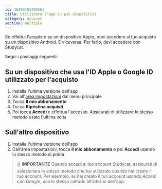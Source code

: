 ```yaml
---
id: 36399191409561
title: Utilizzare l'app su più dispositivi
category: account
section: multiple
---
```

Se effettui l'acquisto su un dispositivo Apple, puoi accedere al tuo acquisto su un dispositivo Android. E viceversa. Per farlo, devi accedere con Studycat.

Segui i passaggi seguenti:

  
## Su un dispositivo che usa l'ID Apple o Google ID utilizzato per l'acquisto
1. Installa l'ultima versione dell'app  
2. Vai all'[area Impostazioni](https://help.studycat.com/hc/en-us/articles/34518228622105) dal menu principale 
3. Tocca **Il mio abbonamento**  
4. Tocca **Ripristina acquisti**  
5. Poi tocca **Accedi** e effettua l'accesso. Assicurati di utilizzare lo stesso metodo usato l'ultima volta

  
## Sull'altro dispositivo
1. Installa l'ultima versione dell'app  
2. Dall'area impostazioni, tocca **Il mio abbonamento** e poi **Accedi** usando lo stesso metodo di prima  
  
> ☝️ **IMPORTANTE**
Quando accedi al tuo account Studycat, assicurati di selezionare lo stesso metodo che hai utilizzato quando hai creato il tuo account. Per esempio, se hai creato il tuo account usando _Accedi con Google_, usa lo stesso metodo all'interno dell'app.

